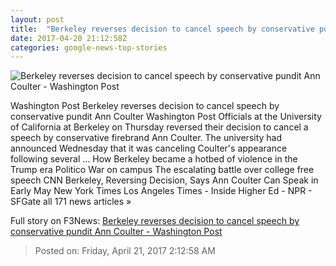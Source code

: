 ```yaml
---
layout: post
title:  "Berkeley reverses decision to cancel speech by conservative pundit Ann Coulter - Washington Post"
date: 2017-04-20 21:12:58Z
categories: google-news-top-stories
---
```


![Berkeley reverses decision to cancel speech by conservative pundit Ann Coulter - Washington Post](https://img.washingtonpost.com/rf/image_1484w/2010-2019/WashingtonPost/2016/09/08/Style/Images/596737750-2420.jpg)

Washington Post Berkeley reverses decision to cancel speech by conservative pundit Ann Coulter Washington Post Officials at the University of California at Berkeley on Thursday reversed their decision to cancel a speech by conservative firebrand Ann Coulter. The university had announced Wednesday that it was canceling Coulter's appearance following several ... How Berkeley became a hotbed of violence in the Trump era Politico War on campus The escalating battle over college free speech CNN Berkeley, Reversing Decision, Says Ann Coulter Can Speak in Early May New York Times Los Angeles Times - Inside Higher Ed - NPR - SFGate all 171 news articles »


Full story on F3News: [Berkeley reverses decision to cancel speech by conservative pundit Ann Coulter - Washington Post](http://www.f3nws.com/n/gnGUCE)

> Posted on: Friday, April 21, 2017 2:12:58 AM
